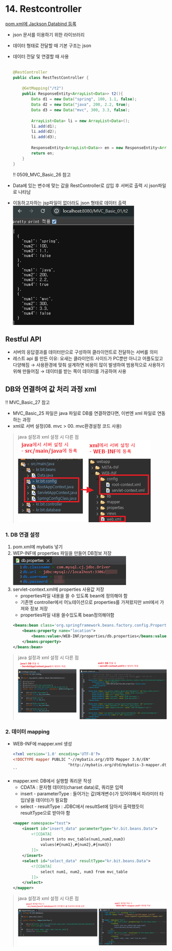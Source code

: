 # 14. Restcontroller
<a href="https://mvnrepository.com/artifact/com.fasterxml.jackson.core/jackson-databind">pom.xml에 Jackson Databind 등록</a>
- json 문서를 이용하기 위한 라이브러리
- 데이터 형태로 전달할 때 기본 구조는 json
- 데이터 전달 및 연결할 때 사용

    ```java

    @RestController
    public class RestTestController {
        
        @GetMapping("/t2")
        public ResponseEntity<ArrayList<Data>> t2(){
            Data d1 = new Data("spring", 100, 1.1, false);
            Data d2 = new Data("java", 200, 2.2, true);
            Data d3 = new Data("mvc", 300, 3.3, false);

            ArrayList<Data> li = new ArrayList<Data>();
            li.add(d1);
            li.add(d2);
            li.add(d3);
            
            ResponseEntity<ArrayList<Data>> en = new ResponseEntity<ArrayList<Data>>(li,HttpStatus.OK);
            return en;
        }
    }

    ```
    !! 0509_MVC_Basic_26 참고
- Data에 있는 변수에 맞는 값을 RestController로 삽입 후 서버로 출력 시 json파일로 나타남
- 이동하고자하는 jsp파일이 없더라도 json 형태로 데이터 출력
    ![](/06.%20spring/00.%20img/9-11.png)

## Restful API
- 서버의 응답결과를 데이터만으로 구성하여 클라이언트로 전달하는 서버를 의미
- 레스트 api 를 만든 이유: 요새는 클라이언트 사이드가 PC뿐만 아니고 어플도있고 다양해짐 → 사용환경에 맞춰 설계하면 비용이 많이 발생하여 범용적으로 사용하기 위해 만들어짐 → 데이터를 받는 쪽이 데이터를 가공하여 사용

## DB와 연결하여 값 처리 과정 xml
!! MVC_Basic_27 참고
- MVC_Basic_25 파일은 java 파일로 DB를 연결하였다면, 이번엔 xml 파일로 연동하는 과정
- xml로 서버 설정(08. mvc > 00. mvc환경설정 코드 사용)
> java 설정과 xml 설정 시 다른 점
![](/06.%20spring/00.%20img/9-13.png)

### 1. DB 연결 설정
1. pom.xml에 mybatis 넣기
2. WEP-INF에 properties 파일을 만들어 DB정보 저장
    ![](/06.%20spring/00.%20img/9-12.png)
3. servlet-context.xml에 properties 사용값 저장
    -  properties파일 내용을 쓸 수 있도록 bean에 정의해야 함 
	- 기존엔 controller에서 어노테이션으로 properties를 가져왔지만 xml에서 가져와 정보 저장
	- properties파일 내용 쓸수있도록 bean정의해야함
    ```xml
	<beans:bean class='org.springframework.beans.factory.config.PropertyPlaceholderConfigurer'>
		<beans:property name="location">
			<beans:value>/WEB-INF/properties/db.properties</beans:value>
		</beans:property>
	</beans:bean>
    ```
> java 설정과 xml 설정 시 다른 점
![](/06.%20spring/00.%20img/9-14.png)

### 2. 데이터 mapping
- WEB-INF에 mapper.xml 생성
    ```xml
    <?xml version='1.0' encoding='UTF-8'?>
    <!DOCTYPE mapper PUBLIC "-//mybatis.org//DTD Mapper 3.0//EN"
                            "http://mybatis.org/dtd/mybatis-3-mapper.dtd">
    ``
- mapper.xml: DB에서 실행할 쿼리문 작성
    - CDATA : 문자형 데이터(charset data)로, 쿼리문 입력
    - insert - parameterType : 들어가는 값(매개변수)가 있어야해서 파라미터 타입(넣을 데이터)가 필요함
    - select - resultType : JDBC에서 resultSet에 담아서 출력했듯이 resultType으로 받아야 함
    ```xml
    <mapper namespace="test">
        <insert id="insert_data" parameterType="kr.bit.beans.Data">
            <![CDATA[
                insert into mvc_table(num1,num2,num3)
                values(#{num1},#{num2},#{num3})
            ]]>	
        </insert>
        <select id="select_data" resultType="kr.bit.beans.Data">
            <![CDATA[
                select num1, num2, num3 from mvc_table
            ]]>
        </select>
    </mapper>
    ```
> java 설정과 xml 설정 시 다른 점
![](/06.%20spring/00.%20img/9-15.png)